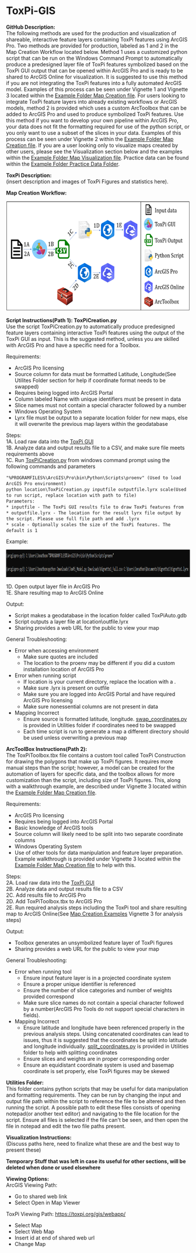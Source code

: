 # ToxPi-GIS
**GitHub Description:**  
The following methods are used for the production and visualization of shareable, interactive feature layers containing ToxPi features using ArcGIS Pro. Two methods are provided for production, labeled as 1 and 2 in the Map Creation Workflow located below. Method 1 uses a customized python script that can be run on the Windows Command Prompt to automatically produce a predesigned layer file of ToxPi features symbolized based on the ToxPi GUI output that can be opened within ArcGIS Pro and is ready to be shared to ArcGIS Online for visualization. It is suggested to use this method if you are not integrating the ToxPi features into a fully automated ArcGIS model. Examples of this process can be seen under Vignette 1 and Vignette 3 located within the [Example Folder Map Creation file](https://github.com/Jonathon-Fleming/ToxPi-GIS/blob/main/Examples/Map%20Creation.md). For users looking to integrate ToxPi feature layers into already existing workflows or ArcGIS models, method 2 is provided which uses a custom ArcToolbox that can be added to ArcGIS Pro and used to produce symbolized ToxPi features. Use this method if you want to develop your own pipeline within ArcGIS Pro, your data does not fit the formatting required for use of the python script, or you only want to use a subset of the slices in your data. Examples of this process can be seen under Vignette 2 within the [Example Folder Map Creation file](https://github.com/Jonathon-Fleming/ToxPi-GIS/blob/main/Examples/Map%20Creation.md). If you are a user looking only to visualize maps created by other users, please see the Visualization section below and the examples within the [Example Folder Map Visualization file](https://github.com/Jonathon-Fleming/ToxPi-GIS/blob/main/Examples/Map%20Visualization.md). Practice data can be found within the [Example Folder Practice Data Folder](https://github.com/Jonathon-Fleming/ToxPi-GIS/tree/main/Examples/Practice%20Data).  
  
**ToxPi Description:**  
(insert description and images of ToxPi Figures and statistics here).  
  
**Map Creation Workflow:**  
<p align = "center">
<img src="https://github.com/Jonathon-Fleming/ToxPi-GIS/blob/main/Images/MapCreationWorkflow.PNG" data-canonical-  
src="https://github.com/Jonathon-Fleming/ToxPi-GIS/blob/main/Images/MapCreationWorkflow.PNG" width="600" height="300" />  
</p>  
  
**Script Instructions(Path 1): ToxPiCreation.py**   
Use the script ToxPiCreation.py to automatically produce predesigned feature layers containing interactive ToxPi features using the output of the ToxPi GUI as input. This is the suggested method, unless you are skilled with ArcGIS Pro and have a specific need for a Toolbox.

Requirements: 
* ArcGIS Pro licensing  
* Source column for data must be formatted Latitude, Longitude(See Utilites Folder section for help if coordinate format needs to be swapped)
* Requires being logged into ArcGIS Portal  
* Column labeled Name with unique identifiers must be present in data  
* Slice names must not contain a special character followed by a number  
* Windows Operating System  
* Lyrx file must be output to a separate location folder for new maps, else it will overwrite the previous map layers within the geodatabase  

Steps:  
1A. Load raw data into the [ToxPi GUI](https://toxpi.org/)  
1B. Analyze data and output results file to a CSV, and make sure file meets requirements above  
1C. Run [ToxPiCreation.py](https://github.com/Jonathon-Fleming/ToxPi-GIS/blob/main/ToxPiCreation.py) from windows command prompt using the following commands and parameters
```
"%PROGRAMFILES%\ArcGIS\Pro\bin\Python\Scripts\proenv" (Used to load ArcGIS Pro environment)  
python location\ToxPiCreation.py inputfile outputfile.lyrx scale(Used to run script, replace location with path to file)  
Parameters:
* inputfile - The ToxPi GUI results file to draw ToxPi features from  
* outputfile.lyrx - The location for the result lyrx file output by the script. Please use full file path and add .lyrx  
* scale - Optionally scales the size of the ToxPi features. The default is 1  
```

Example:  
<p align = "center">
<img src="https://github.com/Jonathon-Fleming/ToxPi-GIS/blob/main/Images/ExampleCommand.PNG" data-canonical-  
src="https://github.com/Jonathon-Fleming/ToxPi-GIS/blob/main/Images/ExampleCommand.PNG" width="900" height="75" />  
</p>  

1D. Open output layer file in ArcGIS Pro  
1E. Share resulting map to ArcGIS Online  

Output:  
  * Script makes a geodatabase in the location folder called ToxPiAuto.gdb  
  * Script outputs a layer file at location\outfile.lyrx  
  * Sharing provides a web URL for the public to view your map  

General Troubleshooting:  
* Error when accessing environment  
  * Make sure quotes are included  
  * The location to the proenv may be different if you did a custom installation location of ArcGIS Pro  
* Error when running script  
  * If location is your current directory, replace the location with a .  
  * Make sure .lyrx is present on outfile   
  * Make sure you are logged into ArcGIS Portal and have required ArcGIS Pro licensing  
  * Make sure nonessential columns are not present in data  
* Mapping Incorrect
  * Ensure source is formatted latitude, longitude. [swap_coordinates.py](https://github.com/Jonathon-Fleming/ToxPi-GIS/blob/main/Utilities/Swap_Coordinates.py) is provided in Utilities folder if coordinates need to be swapped  
  * Each time script is run to generate a map a different directory should be used unless overwriting a previous map     
  
  
**ArcToolBox Instructions(Path 2):**  
The ToxPiToolbox.tbx file contains a custom tool called ToxPi Construction for drawing the polygons that make up ToxPi figures. It requires more manual steps than the script; however, a model can be created for the automation of layers for specific data, and the toolbox allows for more customization than the script, including size of ToxPi figures. This, along with a walkthrough example, are described under Vignette 3 located within the [Example Folder Map Creation file](https://github.com/Jonathon-Fleming/ToxPi-GIS/blob/main/Examples/Map%20Creation.md).  

Requirements: 
* ArcGIS Pro licensing  
* Requires being logged into ArcGIS Portal  
* Basic knowledge of ArcGIS tools    
* Source column will likely need to be split into two separate coordinate columns  
* Windows Operating System  
* Use of other tools for data manipulation and feature layer preparation. Example walkthrough is provided under Vignette 3 located within the [Example Folder Map Creation file](https://github.com/Jonathon-Fleming/ToxPi-GIS/blob/main/Examples/Map%20Creation.md) to help with this.  

Steps:  
2A. Load raw data into the [ToxPi GUI](https://toxpi.org/)  
2B. Analyze data and output results file to a CSV  
2C. Add results file to ArcGIS Pro  
2D. Add ToxPiToolbox.tbx to ArcGIS Pro  
2E. Run required analysis steps including the ToxPi tool and share resulting map to ArcGIS Online(See [Map Creation Examples](https://github.com/Jonathon-Fleming/ToxPi-GIS/blob/main/Examples/Map%20Creation.md) Vignette 3 for analysis steps)  
  
Output:  
  * Toolbox generates an unsymbolized feature layer of ToxPi figures     
  * Sharing provides a web URL for the public to view your map  

General Troubleshooting:  
* Error when running tool   
  * Ensure input feature layer is in a projected coordinate system  
  * Ensure a proper unique identifier is referenced  
  * Ensure the number of slice categories and number of weights provided correspond   
  * Make sure slice names do not contain a special character followed by a number(ArcGIS Pro Tools do not support special characters in fields).
* Mapping Incorrect  
  * Ensure latitude and longitude have been referenced properly in the previous analysis steps. Using concatenated coordinates can lead to issues, thus it is suggested that the coordinates be split into latitude and longitude individually. [split_coordinates.py](https://github.com/Jonathon-Fleming/ToxPi-GIS/blob/main/Utilities/Split_Coordinates.py) is provided in Utilities folder to help with splitting coordinates  
  * Ensure slices and weights are in proper corresponding order   
  * Ensure an equidistant coordinate system is used and basemap coordinate is set properly, else ToxPi figures may be skewed  

**Utilities Folder:**  
This folder contains python scripts that may be useful for data manipulation and formatting requirements. They can be run by changing the input and output file path within the script to reference the file to be altered and then running the script. A possible path to edit these files consists of opening notepad(or another text editor) and navigating to the file location for the script. Ensure all files is selected if the file can't be seen, and then open the file in notepad and edit the two file paths present.  

**Visualization Instructions:**  
(Discuss paths here, need to finalize what these are and the best way to present these)

**Temporary Stuff that was left in case its useful for other sections, will be deleted when done or used elsewhere**  

**Viewing Options:**  
ArcGIS Viewing Path:  
* Go to shared web link  
* Select Open in Map Viewer  

ToxPi Viewing Path: https://toxpi.org/gis/webapp/  
  * Select Map  
  * Select Web Map  
  * Insert id at end of shared web url  
  * Change Map  



    
    
